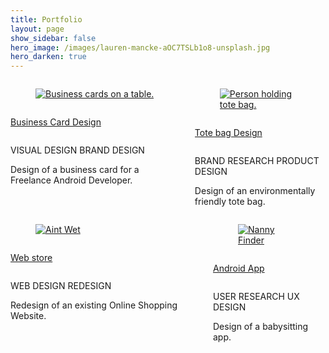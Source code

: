 ```yaml
---
title: Portfolio 
layout: page 
show_sidebar: false 
hero_image: /images/lauren-mancke-aOC7TSLb1o8-unsplash.jpg 
hero_darken: true
---
```


<html lang="en">
<head>
  <meta charset="utf-8">
  <meta name="viewport" content="width=device-width, initial-scale=1">
</head>

<div class="columns is-centered block">
   <div class="column">
    <div class="block">
        <a href="/business-cards/">
            <figure class="image is-4by3">
                <img src="/images/business-card-feature-graphics-crop.png" alt="Business cards on a table.">
            </figure>
        </a>
    </div>
    <div class="block">
        <div class="columns">
            <div class="column">
                <a href="/business-cards/">
                    <p class="block title is-4">Business Card Design</p>
                </a>
            </div>
        </div>
        <p class="block">
            <span class="tag is-link is-small is-grouped-right">VISUAL DESIGN</span>
            <span class="tag is-link is-small is-grouped-right">BRAND DESIGN</span>
        </p>
        <p class="subtitle is-5">Design of a business card for a Freelance Android Developer.</p>
    </div>
   </div>
   <div class="column">
    <div class="block">
      <a href="/eco-tote-bag/">
        <figure class="image is-4by3">
          <img src="/images/tote-bag-feature-graphics.jpg" alt="Person holding tote bag.">
        </figure>
        </a>
    </div>
    <div class="block">
        <div class="columns">
            <div class="column">
                <a href="/eco-tote-bag/">
                <p class="block title is-4">Tote bag Design</p>
                </a>
            </div>
        </div>
        <p class="block">
            <span class="tag is-link is-small is-grouped-right">BRAND RESEARCH</span>
            <span class="tag is-link is-small is-grouped-right">PRODUCT DESIGN</span>
        </p>
        <p class="subtitle is-5">Design of an environmentally friendly tote bag.</p>
    </div>
  </div>
</div>
<div class="columns is-centered block">
  <div class="column">
    <div class="block">
      <a href="/aint-wet/">
        <figure class="image is-4by3">
          <img src="/images/aint-wet-feature-graphics.png" alt="Aint Wet">
        </figure>
        </a>
    </div>
    <div class="block">
        <div class="columns">
            <div class="column">
                <a href="/aint-wet/">
                <p class="title is-4">Web store</p>
                </a>
            </div>
        </div>
        <p class="block">
            <span class="tag is-link is-small is-grouped-right">WEB DESIGN</span>
            <span class="tag is-link is-small is-grouped-right">REDESIGN</span>
        </p>        
        <p class="subtitle is-5">Redesign of an existing Online Shopping Website.</p>
    </div>
  </div>
  <div class="column">
    <div class="block">
      <a href="/nanny-finder/">
        <figure class="image">
          <img src="/images/nanny-finder-feature-graphics.png" alt="Nanny Finder">
        </figure>
        </a>
    </div>
    <div class="block">
        <div class="columns">
            <div class="column">
                <a href="/nanny-finder/">
                <p class="title is-4">Android App</p>
                </a>
            </div>
        </div>
        <p class="block">
            <span class="tag is-link is-small is-grouped-right">USER RESEARCH</span>
            <span class="tag is-link is-small is-grouped-right">UX DESIGN</span>
        </p>
        <p class="subtitle is-5">Design of a babysitting app.</p>
    </div>
  </div>
  </div>
</html>
